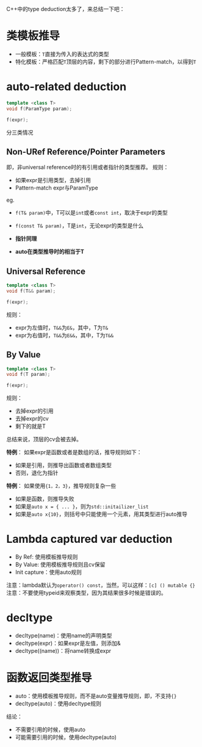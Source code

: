 C++中的type deduction太多了，来总结一下吧：

# 类模板推导
+ 一般模板：`T`直接为传入的表达式的类型
+ 特化模板：严格匹配`T`顶层的内容，剩下的部分进行Pattern-match，以得到`T`

# auto-related deduction
```C++
template <class T>
void f(ParamType param);

f(expr);
```
分三类情况
## Non-URef Reference/Pointer Parameters
即，非universal reference时的有引用或者指针的类型推荐。
规则：
+ 如果expr是引用类型，去掉引用
+ Pattern-match expr与ParamType

eg.
+ `f(T& param)`中，T可以是`int`或者`const int`，取决于expr的类型
+ `f(const T& param)`，T是`int`，无论expr的类型是什么

+ **指针同理**
+ **auto在类型推导时的相当于T**

## Universal Reference
```C++
template <class T>
void f(T&& param);

f(expr);
```
规则：

+ expr为左值时，`T&&`为`E&`，其中，T为`T&`
+ expr为右值时，`T&&`为`E&&`，其中，T为`T&&`

## By Value
```C++
template <class T>
void f(T param);

f(expr);
```
规则：

+ 去掉expr的引用
+ 去掉expr的cv
+ 剩下的就是T

总结来说，顶层的cv会被去掉。

**特例**：
如果expr是函数或者是数组的话，推导规则如下：

+ 如果是引用，则推导出函数或者数组类型
+ 否则，退化为指针

**特例**：
如果使用`{1，2，3}`，推导规则复杂一些

+ 如果是函数，则推导失败
+ 如果是`auto x = { ... }`，则为`std::initailizer_list`
+ 如果是`auto x{10}`，则括号中只能使用一个元素，用其类型进行auto推导

# Lambda captured var deduction
+ By Ref: 使用模板推导规则
+ By Value: 使用模板推导规则且cv保留
+ Init capture：使用auto规则

注意：lambda默认为`operator() const`，当然，可以这样：`[c] () mutable {}`  
注意：不要使用typeid来观察类型，因为其结果很多时候是错误的。

# decltype
+ decltype(name)：使用name的声明类型
+ decltype(expr)：如果expr是左值，则添加&
+ decltype((name))：将name转换成expr

# 函数返回类型推导
+ auto：使用模板推导规则，而不是auto变量推导规则，即，不支持`{}`
+ decltype(auto)：使用decltype规则

结论：

+ 不需要引用的时候，使用auto
+ 可能需要引用的时候，使用decltype(auto)
